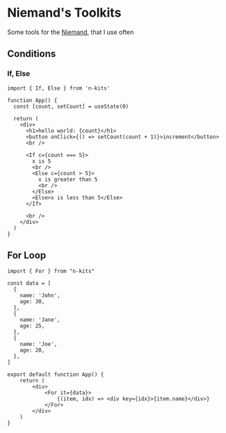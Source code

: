 # Niemand's Toolkits

Some tools for the [Niemand](https://github.com/Nie-Mand), that I use often

## Conditions

### If, Else
```tsx
import { If, Else } from 'n-kits'

function App() {
  const [count, setCount] = useState(0)

  return (
    <div>
      <h1>hello world: {count}</h1>
      <button onClick={() => setCount(count + 1)}>increment</button>
      <br />

      <If c={count === 5}>
        x is 5
        <br />
        <Else c={count > 5}>
          x is greater than 5
          <br />
        </Else>
        <Else>x is less than 5</Else>
      </If>

      <br />
    </div>
  )
}
```


## For Loop

```tsx
import { For } from "n-kits"

const data = [
  {
    name: 'John',
    age: 30,
  },
  {
    name: 'Jane',
    age: 25,
  },
  {
    name: 'Joe',
    age: 20,
  },
]

export default function App() {
    return (
        <div>
            <For it={data}>
                {(item, idx) => <div key={idx}>{item.name}</div>}
            </For>
        </div>
    )
}
```